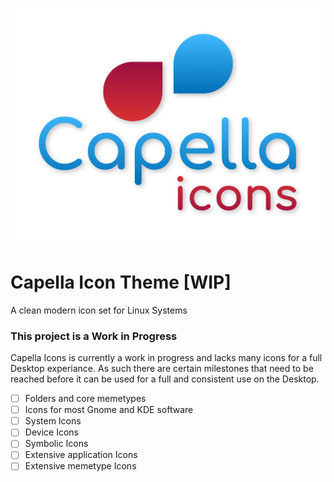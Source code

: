 ![GitHub Logo](/logo.png)

# Capella Icon Theme [WIP]
A clean modern icon set for Linux Systems

### This project is a Work in Progress ###
Capella Icons is currently a work in progress and lacks many icons for a full Desktop experiance.
As such there are certain milestones that need to be reached before it can be used for a full and 
consistent use on the Desktop.

- [ ] Folders and core memetypes 
- [ ] Icons for most Gnome and KDE software
- [ ] System Icons
- [ ] Device Icons
- [ ] Symbolic Icons
- [ ] Extensive application Icons
- [ ] Extensive memetype Icons
